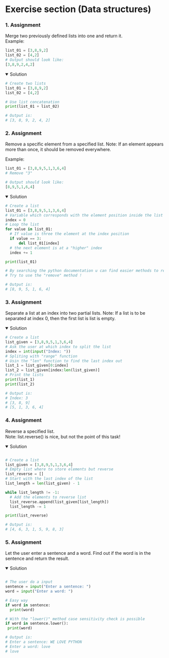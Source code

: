# Exercise section (Data structures)

### 1. Assignment

Merge two previously defined lists into one and return it.<br>
Example:

```python
list_01 = [3,8,9,2]
list_02 = [4,2]
# Output should look like:
[3,8,9,2,4,2]

```

<details open>
<summary>Solution</summary>

  ```python
 # Create two lists
list_01 = [3,8,9,2]
list_02 = [4,2]

# Use list concatenation
print(list_01 + list_02)

# Output is:
# [3, 8, 9, 2, 4, 2]  
 ``` 
  
</details>


### 2. Assignment

Remove a specific element from a specified list.
Note: If an element appears more than once, it should be removed everywhere.

Example:

```python
list_01 = [3,8,9,5,1,3,6,4]
# Remove "3"

# Output should look like:
[8,9,5,1,6,4]

```

<details open>
<summary>Solution</summary>

  ```python
# Create a list
list_01 = [3,8,9,5,1,3,6,4]
# Variable which corresponds with the element position inside the list
index = 0
# Loop the list
for value in list_01:
    # If value is three the element at the index position
    if value == 3:
        del list_01[index]
    # the next element is at a "higher" index
    index += 1

print(list_01)

# By searching the python documentation u can find easier methods to remove an element
# Try to use the "remove" method !

# Output is:
# [8, 9, 5, 1, 6, 4]
 ``` 

### 3. Assignment
  
Separate a list at an index into two partial lists.
Note:  If a list is to be separated at index 0, then the first list is list is empty.
  
<details open>
<summary>Solution</summary>

  ```python
# Create a list
list_given = [3,8,9,5,1,3,6,4]
# Ask the user at which index to split the list
index = int(input("Index: "))
# Spliting with "range" function
# Usin the "len" function to find the last index out
list_1 = list_given[0:index]
list_2 = list_given[index:len(list_given)]
# Print the lists
print(list_1)
print(list_2)

# Output is:
# Index: 3
# [3, 8, 9]
# [5, 1, 3, 6, 4]
  
 ``` 

  ### 4. Assignment
  
Reverse a specified list.<br>
Note: list.reverse() is nice, but not the point of this task!
  
  
<details open>
<summary>Solution</summary>

  ```python

# Create a list
list_given = [3,8,9,5,1,3,6,4]
# Empty list where to store elements but reverse
list_reverse = []
# Start with the last index of the list
list_length = len(list_given) - 1

while list_length != -1:
    # Add the elements to reverse list
    list_reverse.append(list_given[list_length])
    list_length -= 1

print(list_reverse)
  
# Output is:
# [4, 6, 3, 1, 5, 9, 8, 3]
  
 ``` 
  
### 5. Assignment
Let the user enter a sentence and a word. Find out if the word is in the sentence and return the result.<br>

<details open>
<summary>Solution</summary>

  ```python
  
# The user do a input
sentence = input("Enter a sentence: ")
word = input("Enter a word: ")

# Easy way
if word in sentence:
    print(word)

# With the "lower()" method case sensitivity check is possible
if word in sentence.lower():
   print(word)
  
# Output is:
# Enter a sentence: WE LOVE PYTHON
# Enter a word: love
# love
  
 ``` 
